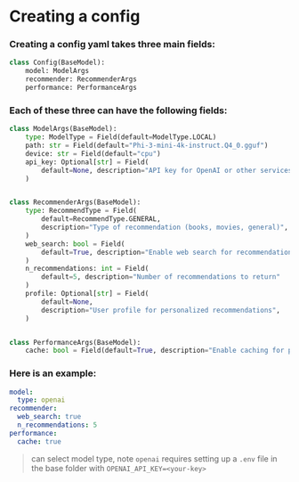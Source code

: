 # Creating a config

### Creating a config yaml takes three main fields:

```python
class Config(BaseModel):
    model: ModelArgs
    recommender: RecommenderArgs
    performance: PerformanceArgs
```

### Each of these three can have the following fields:

```python
class ModelArgs(BaseModel):
    type: ModelType = Field(default=ModelType.LOCAL)
    path: str = Field(default="Phi-3-mini-4k-instruct.Q4_0.gguf")
    device: str = Field(default="cpu")
    api_key: Optional[str] = Field(
        default=None, description="API key for OpenAI or other services"
    )


class RecommenderArgs(BaseModel):
    type: RecommendType = Field(
        default=RecommendType.GENERAL,
        description="Type of recommendation (books, movies, general)",
    )
    web_search: bool = Field(
        default=True, description="Enable web search for recommendations"
    )
    n_recommendations: int = Field(
        default=5, description="Number of recommendations to return"
    )
    profile: Optional[str] = Field(
        default=None,
        description="User profile for personalized recommendations",
    )


class PerformanceArgs(BaseModel):
    cache: bool = Field(default=True, description="Enable caching for performance")
```


### Here is an example:
```yaml
model:
  type: openai
recommender:
  web_search: true
  n_recommendations: 5
performance:
  cache: true
```
> can select model type, note `openai` requires setting up a `.env` file in the base folder with `OPENAI_API_KEY=<your-key>`